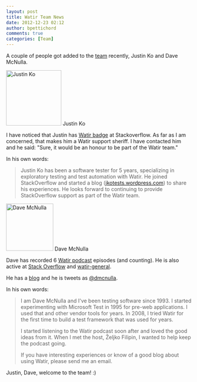 ```yaml
---
layout: post
title: Watir Team News
date: 2012-12-23 02:12
author: bpettichord
comments: true
categories: [Team]
---
```

A couple of people got added to the <a href="http://watir.com/team/">team</a> recently, Justin Ko and Dave McNulla.

<img src="http://watir001.files.wordpress.com/2009/10/justin_200.png?w=150" alt="Justin Ko" width="150" height="150" class="size-thumbnail wp-image-1447" /> Justin Ko

I have noticed that Justin has <a href="http://stackoverflow.com/badges/1104/watir">Watir badge</a> at Stackoverflow. As far as I am concerned, that makes him a Watir support sheriff. I have contacted him and he said: "Sure, it would be an honour to be part of the Watir team."

In his own words:

<blockquote>Justin Ko has been a software tester for 5 years, specializing in exploratory testing and test automation with Watir. He joined StackOverflow and started a blog (<a href="http://jkotests.wordpress.com/">jkotests.wordpress.com</a>) to share his experiences. He looks forward to continuing to provide StackOverflow support as part of the Watir team.</blockquote>

<img src="http://watir001.files.wordpress.com/2009/10/dave_128.jpeg" alt="Dave McNulla" width="128" height="128" class="size-full wp-image-1451" /> Dave McNulla

Dave has recorded 6 <a href="http://watirpodcast.zeljkofilipin.com/">Watir podcast</a> episodes (and counting). He is also active at <a href="http://stackoverflow.com/users/396986/dave-mcnulla">Stack Overflow</a> and <a href="https://groups.google.com/forum/?fromgroups#!forum/watir-general">watir-general</a>.

He has a <a href="http://dmcnulla.wordpress.com/">blog</a> and he is tweets as <a href="https://twitter.com/dmcnulla">@dmcnulla</a>.

In his own words:

<blockquote>I am Dave McNulla and I've been testing software since 1993. I started experimenting with Microsoft Test in 1995 for pre-web applications. I used that and other vendor tools for years. In 2008, I tried Watir for the first time to build a test framework that was used for years.

I started listening to the Watir podcast soon after and loved the good ideas from it. When I met the host, Željko Filipin, I wanted to help keep the podcast going.

If you have interesting experiences or know of a good blog about using Watir, please send me an email.</blockquote>

Justin, Dave, welcome to the team! :)
